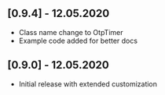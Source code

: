 ## [0.9.4] - 12.05.2020

* Class name change to OtpTimer
* Example code added for better docs

## [0.9.0] - 12.05.2020

* Initial release with extended customization

